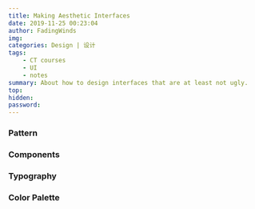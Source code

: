 ```yaml
---
title: Making Aesthetic Interfaces
date: 2019-11-25 00:23:04
author: FadingWinds
img:
categories: Design | 设计
tags:
    - CT courses
    - UI
    - notes
summary: About how to design interfaces that are at least not ugly.
top:
hidden:
password:
---
```

### Pattern

### Components

### Typography

### Color Palette

### 